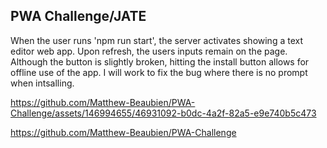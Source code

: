 ## PWA Challenge/JATE

When the user runs 'npm run start', the server activates showing a text editor web app. Upon refresh, the users inputs remain on the page. Although the button is slightly broken, hitting the install button allows for offline use of the app. I will work to fix the bug where there is no prompt when intsalling.



https://github.com/Matthew-Beaubien/PWA-Challenge/assets/146994655/46931092-b0dc-4a2f-82a5-e9e740b5c473



https://github.com/Matthew-Beaubien/PWA-Challenge
